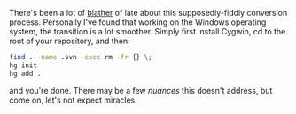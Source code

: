 <!--
.. title: Converting any repository from Svn to Hg on Windows
.. slug: converting-any-repository-fom-svn-to-hg-on-windows
.. date: 2010-10-20 10:26:02-05:00
.. tags: Geek
.. link: 
.. description: 
.. type: text
-->


There's been a lot of
[blather](http://www.voidspace.org.uk/python/weblog/index.shtml) of late
about this supposedly-fiddly conversion process. Personally I've found
that working on the Windows operating system, the transition is a lot
smoother. Simply first install Cygwin, cd to the root of your
repository, and then:

``` bash
find . -name .svn -exec rm -fr {} \;
hg init
hg add .
```

and you're done. There may be a few *nuances* this doesn't address, but
come on, let's not expect miracles.